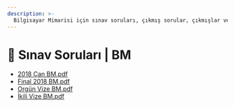 ```yaml
---
description: >-
  Bilgisayar Mimarisi için sınav soruları, çıkmış sorular, çıkmışlar veya önceki senelerde çıkan sorular
---
```


# 📃 Sınav Soruları \| BM

<!--YPackage.YGitbookIntegration-tarafından-otomatik-oluşturulmuştur-->

- [2018 Çan BM.pdf](2018%20%C3%87an%20BM.pdf)
- [Final 2018 BM.pdf](Final%202018%20BM.pdf)
- [Orgün Vize BM.pdf](Org%C3%BCn%20Vize%20BM.pdf)
- [İkili Vize BM.pdf](%C4%B0kili%20Vize%20BM.pdf)

<!--YPackage.YGitbookIntegration-tarafından-otomatik-oluşturulmuştur-->
